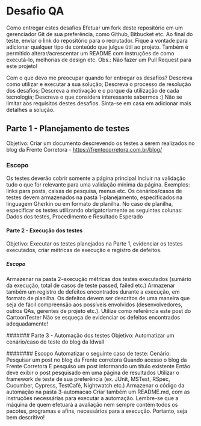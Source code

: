 # Desafio QA

Como entregar estes desafios
Efetuar um fork deste repositório em um gerenciador Git de sua preferência, como Github, Bitbucket etc.
Ao final do teste, enviar o link do repositório para o recrutador.
Fique a vontade para adicionar qualquer tipo de conteúdo que julgue útil ao projeto. Também é permitido alterar/acrescentar um README com instruções de como executá-lo, melhorias de design etc.
Obs.: Não fazer um Pull Request para este projeto!

Com o que devo me preocupar quando for entregar os desafios?
Descreva como utilizar e executar a sua solução;
Descreva o processo de resolução dos desafios;
Descreva a motivação e o porque da utilização de cada tecnologia;
Descreva o que considera interessante sabermos :)
Não se limitar aos requisitos destes desafios. Sinta-se em casa em adicionar mais detalhes a solução.

## Parte 1 - Planejamento de testes
Objetivo: Criar um documento descrevendo os testes a serem realizados no blog da Frente Corretora - https://frentecorretora.com.br/blog/

### Escopo
Os testes deverão cobrir somente a página principal
Incluir na validação tudo o que for relevante para uma validação mínima da página. Exemplos: links para posts, caixas de pesquisa, menus etc.
Os cenários/casos de testes devem armazenados na pasta 1-planejamento, especificados na linguagem Gherkin ou em formato de planilha. No caso de planilha, especificar os testes utilizando obrigatoriamente as seguintes colunas: Dados dos testes, Procedimento e Resultado Esperado

#### Parte 2 - Execução dos testes
Objetivo: Executar os testes planejados na Parte 1, evidenciar os testes executados, criar métricas de execução e registro de defeitos.

##### Escopo
Armazenar na pasta 2-execução métricas dos testes executados (sumário da execução, total de casos de teste passed, failed etc.)
Armazenar também um registro de defeitos encontrados durante a execução, em formato de planilha.
Os defeitos devem ser descritos de uma maneira que seja de fácil compreensão aos possíveis envolvidos (desenvolvedores, outros QAs, gerentes de projeto etc.). Utilize como referência este post do CartoonTester
Não se esqueça de evidenciar os defeitos encontrados adequadamente!

####### Parte 3 - Automação dos testes
Objetivo: Automatizar um cenário/caso de teste do blog da Idwall

######## Escopo
Automatizar o seguinte caso de teste:
Cenário: Pesquisar um post no blog da Frente corretora
    Quando acesso o blog da Frente Corretora
    E pesquiso um post informando um título existente
    Então deve exibir o post pesquisado em uma página de resultados
Utilizar o framework de teste de sua preferência (ex. JUnit, MSTest, RSpec, Cucumber, Cypress, TestCafé, Nightwatch etc.)
Armazenar o código da automação na pasta 3-automacao
Criar também um README.md, com as instruções necessárias para executar a automação.
Lembre-se que a máquina de quem efetuará a avaliação nem sempre contém todos os pacotes, programas e afins, necessários para a execução. Portanto, seja bem descritivo!

